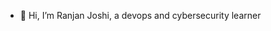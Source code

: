 - 👋 Hi, I’m Ranjan Joshi, a devops and cybersecurity learner
<!---
Ranjan2444/Ranjan2444 is a ✨ special ✨ repository because its `README.md` (this file) appears on your GitHub profile.
You can click the Preview link to take a look at your changes.
--->

